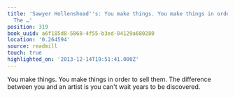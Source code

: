 ```yaml
---
title: 'Sawyer Hollenshead''s: You make things. You make things in order to sell them.
  The …'
position: 319
book_uuid: a6f185d8-5868-4f55-b3ed-84129a680280
location: '0.264594'
source: readmill
touch: true
highlighted_on: '2013-12-14T19:51:41.000Z'
---
```


You make things. You make things in order to sell them. The difference between you and an artist is you can't wait years to be discovered.